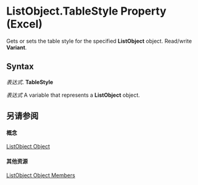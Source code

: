 
# ListObject.TableStyle Property (Excel)

Gets or sets the table style for the specified  **ListObject** object. Read/write **Variant**.


## Syntax

 _表达式_. **TableStyle**

 _表达式_ A variable that represents a **ListObject** object.


## 另请参阅


#### 概念


[ListObject Object](46de6c4f-8ce0-0c7d-da59-6e52f5eab612.md)
#### 其他资源


[ListObject Object Members](http://msdn.microsoft.com/library/d34f895c-cf60-f644-866b-7b757716e7a6%28Office.15%29.aspx)